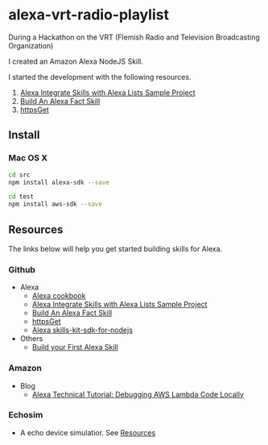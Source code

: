 # alexa-vrt-radio-playlist

During a Hackathon on the VRT (Flemish Radio and Television Broadcasting Organization)

I created an Amazon Alexa NodeJS Skill.

I started the development with the following resources.
1. [Alexa Integrate Skills with Alexa Lists Sample Project](#MyStartResource1)
2. [Build An Alexa Fact Skill](#MyStartResource2)
3. [httpsGet](#MyStartResource3)

## Install
### Mac OS X
```bash
cd src
npm install alexa-sdk --save
```
```bash
cd test
npm install aws-sdk --save
```

## Resources
The links below will help you get started building skills for Alexa.
### Github
* Alexa
  * [Alexa cookbook](https://github.com/alexa/alexa-cookbook)
  * <a name="MyStartResource1"></a>[Alexa Integrate Skills with Alexa Lists Sample Project](https://github.com/alexa/alexa-cookbook/tree/master/context)
  * <a name="MyStartResource2"></a>[Build An Alexa Fact Skill](https://github.com/alexa/skill-sample-nodejs-fact)
  * <a name="MyStartResource3"></a>[httpsGet](https://github.com/alexa/alexa-cookbook/tree/master/external-calls/httpsGet)
  * [Alexa skills-kit-sdk-for-nodejs](https://github.com/alexa/alexa-skills-kit-sdk-for-nodejs)
* Others
  * [Build your First Alexa Skill](https://github.com/Donohue/alexa)
### Amazon
* Blog
  * [Alexa Technical Tutorial: Debugging AWS Lambda Code Locally](https://developer.amazon.com/blogs/post/Tx24Z2QZP5RRTG1/new-alexa-technical-tutorial-debugging-aws-lambda-code-locally)
### Echosim
* A echo device simulatior. See [Resources](https://echosim.io/resources)